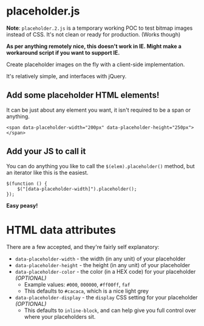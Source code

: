 placeholder.js
==============

__Note__: `placeholder.2.js` is a temporary working POC to test bitmap images instead of CSS. It's not clean or ready for production. (Works though)

__As per anything remotely nice, this doesn't work in IE. Might make a workaround script if you want to support IE.__

Create placeholder images on the fly with a client-side implementation.

It's relatively simple, and interfaces with jQuery.

## Add some placeholder HTML elements!
It can be just about any element you want, it isn't required to be a span or anything.

```
<span data-placeholder-width="200px" data-placeholder-height="250px"></span>
```

## Add your JS to call it

You can do anything you like to call the `$(elem).placeholder()` method, but an iterator like this is the easiest.

```
$(function () {
    $("[data-placeholder-width]").placeholder();
});
```

__Easy peasy!__

# HTML data attributes
There are a few accepted, and they're fairly self explanatory:

* `data-placeholder-width` - the width (in any unit) of your placeholder
* `data-placeholder-height` - the height (in any unit) of your placeholder
* `data-placeholder-color` - the color (in a HEX code) for your placeholder _(OPTIONAL)_
    * Example values: `#000`, `000000`, `#ff00ff`, `faf`
    * This defaults to `#cacaca`, which is a nice light grey
* `data-placeholder-display` - the `display` CSS setting for your placeholder _(OPTIONAL)_
    * This defaults to `inline-block`, and can help give you full control over where your placeholders sit.
